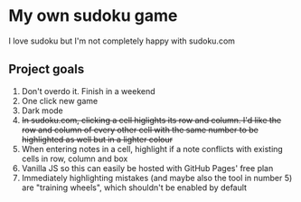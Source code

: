 # My own sudoku game
I love sudoku but I'm not completely happy with sudoku.com

## Project goals
1. Don't overdo it. Finish in a weekend
2. One click new game
3. Dark mode
4. ~~In sudoku.com, clicking a cell higlights its row and column. I'd like the row and column of every other cell with the same number to be highlighted as well but in a lighter colour~~
5. When entering notes in a cell, highlight if a note conflicts with existing cells in row, column and box
6. Vanilla JS so this can easily be hosted with GitHub Pages' free plan
7. Immediately highlighting mistakes (and maybe also the tool in number 5) are "training wheels", which shouldn't be enabled by default